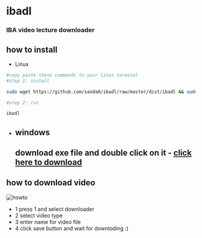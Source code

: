 # ibadl
### IBA video lecture downloader

## how to install 
- Linux
```bash
#copy paste these commands to your linux terminal
#step 1: install

sudo wget https://github.com/sanda0/ibadl/raw/master/dist/ibadl && sudo chmod 777 ibadl && sudo mv ibadl /usr/bin/

#step 2: run

ibadl

```

- ## windows

    ## download exe file and double click on it - [click here to download](https://github.com/sanda0/ibadl/raw/master/dist/ibadl.exe)


## how to download video
![howto](https://user-images.githubusercontent.com/45274219/198816584-ee15eaf8-9f97-4908-a383-c53da57b81ab.png)

- 1 press 1 and select downloader
- 2 select video type
- 3 enter name for video file
- 4 click save button
and wait for downloding :)


